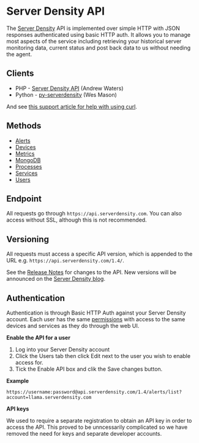 Server Density API
===
The [Server Density](http://www.serverdensity.com) API is implemented over simple HTTP with JSON responses authenticated using basic HTTP auth. It allows you to manage most aspects of the service including retrieving your historical server monitoring data, current status and post back data to us without needing the agent.

Clients
--
* PHP - [Server Density API](https://github.com/andrew-waters/Server-Density-API) (Andrew Waters)
* Python - [py-serverdensity](http://pypi.python.org/pypi/py-serverdensity/) (Wes Mason)

And see [this support article for help with using curl](http://support.serverdensity.com/knowledgebase/articles/71130-using-the-api-with-curl).

Methods
--
* [Alerts](sd-api-docs/blob/master/sections/alerts.md)
* [Devices](sd-api-docs/blob/master/sections/devices.md)
* [Metrics](sd-api-docs/blob/master/sections/metrics.md)
* [MongoDB](sd-api-docs/blob/master/sections/mongodb.md)
* [Processes](sd-api-docs/blob/master/sections/processes.md)
* [Services](sd-api-docs/blob/master/sections/services.md)
* [Users](sd-api-docs/blob/master/sections/users.md)

Endpoint
--
All requests go through `https://api.serverdensity.com`. You can also access without SSL, although this is not recommended.

Versioning
--
All requests must access a specific API version, which is appended to the URL e.g. `https://api.serverdensity.com/1.4/`. 

See the [Release Notes](sd-api-docs/blob/master/sections/release-notes.md) for changes to the API. New versions will be announced on the [Server Density blog](http://blog.serverdensity.com).

Authentication
--
Authentication is through Basic HTTP Auth against your Server Density account. Each user has the same [permissions](http://support.serverdensity.com/knowledgebase/articles/76040-permissions) with access to the same devices and services as they do through the web UI.

**Enable the API for a user**

1. Log into your Server Density account
2. Click the Users tab then click Edit next to the user you wish to enable access for.
3. Tick the Enable API box and clik the Save changes button.

**Example**

    https://username:password@api.serverdensity.com/1.4/alerts/list?account=llama.serverdensity.com

**API keys**

We used to require a separate registration to obtain an API key in order to access the API. This proved to be unncessarily complicated so we have removed the need for keys and separate developer accounts.
